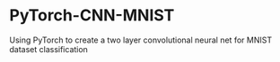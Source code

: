 # PyTorch-CNN-MNIST
Using PyTorch to create a two layer convolutional neural net for MNIST dataset classification
